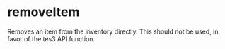 # removeItem

Removes an item from the inventory directly. This should not be used, in favor of the tes3 API function.
